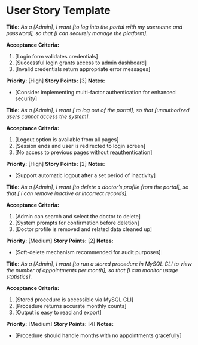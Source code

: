 # User Story Template

**Title:**
_As a [Admin], I want [to log into the portal with my username and password], so that [I can securely manage the platform]._

**Acceptance Criteria:**
1. [Login form validates credentials]
2. [Successful login grants access to admin dashboard]
3. [Invalid credentials return appropriate error messages]

**Priority:** [High]
**Story Points:** [3]
**Notes:**
- [Consider implementing multi-factor authentication for enhanced security]
  
**Title:**
_As a [Admin], I want [ to log out of the portal], so that [unauthorized users cannot access the system]._

**Acceptance Criteria:**
1. [Logout option is available from all pages]
2. [Session ends and user is redirected to login screen]
3. [No access to previous pages without reauthentication]

**Priority:** [High]
**Story Points:** [2]
**Notes:**
- [Support automatic logout after a set period of inactivity]

**Title:**
_As a [Admin], I want [to delete a doctor’s profile from the portal], so that [ I can remove inactive or incorrect records]._

**Acceptance Criteria:**
1. [Admin can search and select the doctor to delete]
2. [System prompts for confirmation before deletion]
3. [Doctor profile is removed and related data cleaned up]

**Priority:** [Medium]
**Story Points:** [2]
**Notes:**
- [Soft-delete mechanism recommended for audit purposes]

**Title:**
_As a [Admin], I want [to run a stored procedure in MySQL CLI to view the number of appointments per month], so that [I can monitor usage statistics]._

**Acceptance Criteria:**
1. [Stored procedure is accessible via MySQL CLI]
2. [Procedure returns accurate monthly counts]
3. [Output is easy to read and export]

**Priority:** [Medium]
**Story Points:** [4]
**Notes:**
- [Procedure should handle months with no appointments gracefully]
